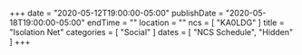 +++
date = "2020-05-12T19:00:00-05:00"
publishDate = "2020-05-18T19:00:00-05:00"
endTime = ""
location = ""
ncs = [ "KA0LDG" ]
title = "Isolation Net"
categories = [ "Social" ]
dates = [ "NCS Schedule", "Hidden" ]
+++
